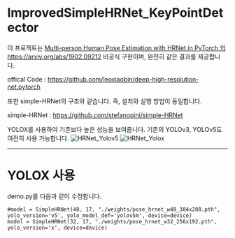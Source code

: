 # ImprovedSimpleHRNet_KeyPointDetector

이 프로젝트는 [Multi-person Human Pose Estimation with HRNet in PyTorch 의 ](https://arxiv.org/abs/1902.09212)https://arxiv.org/abs/1902.09212 비공식 구현이며, 완전히 같은 결과를 제공합니다.

offical Code : https://github.com/leoxiaobin/deep-high-resolution-net.pytorch

또한 simple-HRNet의 구조와 같습니다. 즉, 설치와 실행 방법이 동일합니다.

simple-HRNet : https://github.com/stefanopini/simple-HRNet

YOLOX를 사용하여 기존보다 높은 성능을 보여줍니다. 
기존의 YOLOv3, YOLOv5도 여전히 사용 가능합니다.
![HRNet_Yolov5](https://github.com/startedourmission/ImprovedSimpleHRNet_KeyPointDetector/assets/53049011/45a9c7a0-b611-4a6d-a4e4-abf9bf8ed9d5)
![HRNet_Yolox](https://github.com/startedourmission/ImprovedSimpleHRNet_KeyPointDetector/assets/53049011/d814f2e6-3d5d-49fe-8658-10d7272f558e)


* * * 

# YOLOX 사용

demo.py를 다음과 같이 수정합니다.


```
#model = SimpleHRNet(48, 17, "./weights/pose_hrnet_w48_384x288.pth", yolo_version='v5', yolo_model_def='yolov5m', device=device)
model = SimpleHRNet(32, 17, "./weights/pose_hrnet_w32_256x192.pth", yolo_version='x', device=device)
```
